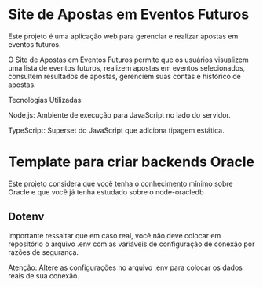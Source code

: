 # Site de Apostas em Eventos Futuros

Este projeto é uma aplicação web para gerenciar e realizar apostas em eventos futuros.

O Site de Apostas em Eventos Futuros permite que os usuários 
visualizem uma lista de eventos futuros,
realizem apostas em eventos selecionados,
consultem resultados de apostas,
gerenciem suas contas e histórico de apostas.

Tecnologias Utilizadas:

Node.js: Ambiente de execução para JavaScript no lado do servidor.

TypeScript: Superset do JavaScript que adiciona tipagem estática.



# Template para criar backends Oracle

Este projeto considera que você tenha
o conhecimento mínimo sobre Oracle e
que você já tenha estudado sobre o node-oracledb

## Dotenv

Importante ressaltar que em caso real, você não deve colocar em repositório o arquivo .env com as variáveis de configuração de conexão por razões de segurança. 

Atenção: Altere as configurações no arquivo .env para colocar os dados reais de sua conexão. 